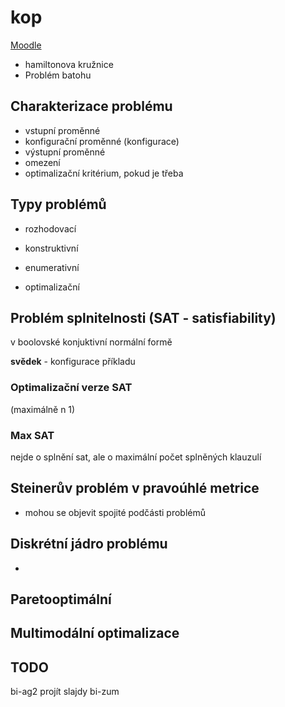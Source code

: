 # kop

[Moodle]([Moodle](https://moodle-vyuka.cvut.cz/course/view.php?id=3930))

- hamiltonova kružnice
- Problém batohu

## Charakterizace problému 

- vstupní proměnné
- konfigurační proměnné (konfigurace)
- výstupní proměnné
- omezení
- optimalizační kritérium, pokud je třeba

## Typy problémů

- rozhodovací
- konstruktivní
- enumerativní

- optimalizační

## Problém splnitelnosti (SAT - satisfiability)

v boolovské konjuktivní normální formě

**svědek** - konfigurace příkladu

### Optimalizační verze SAT

(maximálně n 1)

### Max SAT

nejde o splnění sat, ale o maximální počet splněných klauzulí

## Steinerův problém v pravoúhlé metrice

- mohou se objevit spojité podčásti problémů 

## Diskrétní jádro problému

- 

## Paretooptimální 

## Multimodální optimalizace

## TODO

bi-ag2 projít slajdy
bi-zum